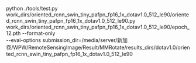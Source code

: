 python ./tools/test.py  \
  work_dirs/oriented_rcnn_swin_tiny_pafpn_fp16_1x_dotav1.0_512_le90/oriented_rcnn_swin_tiny_pafpn_fp16_1x_dotav1.0_512_le90.py \
  work_dirs/oriented_rcnn_swin_tiny_pafpn_fp16_1x_dotav1.0_512_le90/epoch_12.pth --format-only \
  --eval-options submission_dir=/media/server/新加卷/WPW/RemoteSensingImage/Result/MMRotate/results_dirs/dotav1.0/oriented_rcnn_swin_tiny_pafpn_fp16_1x_dotav1.0_512_le90